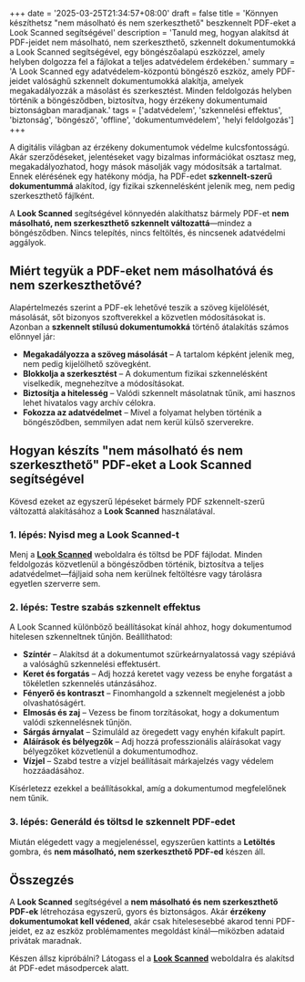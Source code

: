 +++
date = '2025-03-25T21:34:57+08:00'
draft = false
title = 'Könnyen készíthetsz "nem másolható és nem szerkeszthető" beszkennelt PDF-eket a Look Scanned segítségével'
description = 'Tanuld meg, hogyan alakítsd át PDF-jeidet nem másolható, nem szerkeszthető, szkennelt dokumentumokká a Look Scanned segítségével, egy böngészőalapú eszközzel, amely helyben dolgozza fel a fájlokat a teljes adatvédelem érdekében.'
summary = 'A Look Scanned egy adatvédelem-központú böngésző eszköz, amely PDF-jeidet valósághű szkennelt dokumentumokká alakítja, amelyek megakadályozzák a másolást és szerkesztést. Minden feldolgozás helyben történik a böngésződben, biztosítva, hogy érzékeny dokumentumaid biztonságban maradjanak.'
tags = ['adatvédelem', 'szkennelési effektus', 'biztonság', 'böngésző', 'offline', 'dokumentumvédelem', 'helyi feldolgozás']
+++

A digitális világban az érzékeny dokumentumok védelme kulcsfontosságú. Akár szerződéseket, jelentéseket vagy bizalmas információkat osztasz meg, megakadályozhatod, hogy mások másolják vagy módosítsák a tartalmat. Ennek elérésének egy hatékony módja, ha PDF-edet **szkennelt-szerű dokumentummá** alakítod, így fizikai szkennelésként jelenik meg, nem pedig szerkeszthető fájlként.

A **Look Scanned** segítségével könnyedén alakíthatsz bármely PDF-et **nem másolható, nem szerkeszthető szkennelt változattá**—mindez a böngésződben. Nincs telepítés, nincs feltöltés, és nincsenek adatvédelmi aggályok.

## Miért tegyük a PDF-eket nem másolhatóvá és nem szerkeszthetővé?

Alapértelmezés szerint a PDF-ek lehetővé teszik a szöveg kijelölését, másolását, sőt bizonyos szoftverekkel a közvetlen módosításokat is. Azonban a **szkennelt stílusú dokumentumokká** történő átalakítás számos előnnyel jár:

- **Megakadályozza a szöveg másolását** – A tartalom képként jelenik meg, nem pedig kijelölhető szövegként.
- **Blokkolja a szerkesztést** – A dokumentum fizikai szkennelésként viselkedik, megnehezítve a módosításokat.
- **Biztosítja a hitelesség** – Valódi szkennelt másolatnak tűnik, ami hasznos lehet hivatalos vagy archív célokra.
- **Fokozza az adatvédelmet** – Mivel a folyamat helyben történik a böngésződben, semmilyen adat nem kerül külső szerverekre.

## Hogyan készíts "nem másolható és nem szerkeszthető" PDF-eket a Look Scanned segítségével

Kövesd ezeket az egyszerű lépéseket bármely PDF szkennelt-szerű változattá alakításához a **Look Scanned** használatával.

### 1. lépés: Nyisd meg a Look Scanned-t

Menj a **[Look Scanned](https://lookscanned.io)** weboldalra és töltsd be PDF fájlodat. Minden feldolgozás közvetlenül a böngésződben történik, biztosítva a teljes adatvédelmet—fájljaid soha nem kerülnek feltöltésre vagy tárolásra egyetlen szerverre sem.

### 2. lépés: Testre szabás szkennelt effektus

A Look Scanned különböző beállításokat kínál ahhoz, hogy dokumentumod hitelesen szkenneltnek tűnjön. Beállíthatod:

- **Színtér** – Alakítsd át a dokumentumot szürkeárnyalatossá vagy szépiává a valósághű szkennelési effektusért.
- **Keret és forgatás** – Adj hozzá keretet vagy vezess be enyhe forgatást a tökéletlen szkennelés utánzásához.
- **Fényerő és kontraszt** – Finomhangold a szkennelt megjelenést a jobb olvashatóságért.
- **Elmosás és zaj** – Vezess be finom torzításokat, hogy a dokumentum valódi szkennelésnek tűnjön.
- **Sárgás árnyalat** – Szimuláld az öregedett vagy enyhén kifakult papírt.
- **Aláírások és bélyegzők** – Adj hozzá professzionális aláírásokat vagy bélyegzőket közvetlenül a dokumentumodhoz.
- **Vízjel** – Szabd testre a vízjel beállításait márkajelzés vagy védelem hozzáadásához.

Kísérletezz ezekkel a beállításokkal, amíg a dokumentumod megfelelőnek nem tűnik.

### 3. lépés: Generáld és töltsd le szkennelt PDF-edet

Miután elégedett vagy a megjelenéssel, egyszerűen kattints a **Letöltés** gombra, és **nem másolható, nem szerkeszthető PDF-ed** készen áll.

## Összegzés

A **Look Scanned** segítségével a **nem másolható és nem szerkeszthető PDF-ek** létrehozása egyszerű, gyors és biztonságos. Akár **érzékeny dokumentumokat kell védened**, akár csak hitelesesebbé akarod tenni PDF-jeidet, ez az eszköz problémamentes megoldást kínál—miközben adataid privátak maradnak.

Készen állsz kipróbálni? Látogass el a **[Look Scanned](https://lookscanned.io)** weboldalra és alakítsd át PDF-edet másodpercek alatt.
